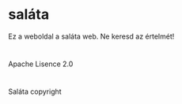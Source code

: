 # saláta
Ez a weboldal a saláta web.
Ne keresd az értelmét!
#
#
#
#
#
#
#
Apache Lisence 2.0
#
Saláta copyright

